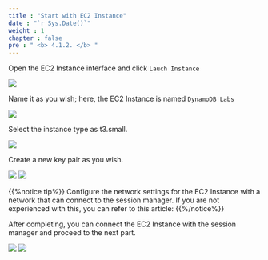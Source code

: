 ```yaml
---
title : "Start with EC2 Instance"
date : "`r Sys.Date()`"
weight : 1
chapter : false
pre : " <b> 4.1.2. </b> "
---
```


Open the EC2 Instance interface and click `Lauch Instance`

![](/images/4/4.1/5.png)

Name it as you wish; here, the EC2 Instance is named `DynamoDB Labs`

![](/images/4/4.1/6.png)

Select the instance type as t3.small.

![](/images/4/4.1/7.png)

Create a new key pair as you wish.

![](/images/4/4.1/8.png)
![](/images/4/4.1/9.png)

{{%notice tip%}}
Configure the network settings for the EC2 Instance with a network that can connect to the session manager. If you are not experienced with this, you can refer to this article: [](https://000003.awsstudygroup.com/)
{{%/notice%}}

After completing, you can connect the EC2 Instance with the session manager and proceed to the next part.

![](/images/4/4.1/10.png)
![](/images/4/4.1/11.png)